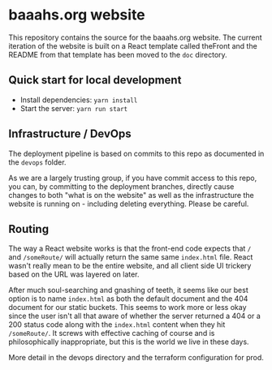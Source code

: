 # baaahs.org website

This repository contains the source for the baaahs.org website. The current iteration of the website is built on a React template called theFront and the README from that template has been moved to the `doc` directory.

## Quick start for local development

- Install dependencies: `yarn install`
- Start the server: `yarn run start`


## Infrastructure / DevOps

The deployment pipeline is based on commits to this repo as documented in the `devops` folder. 

As we are a largely trusting group, if you have commit access to this repo, you can, by committing to the deployment branches, directly cause changes to both "what is on the website" as well as the infrastructure the website is running on - including deleting everything. Please be careful.

## Routing

The way a React website works is that the front-end code expects that `/` and `/someRoute/` will actually return the same same `index.html` file. React wasn't really mean to be the entire website, and all client side UI trickery based on the URL was layered on later.

After much soul-searching and gnashing of teeth, it seems like our best option is to name `index.html` as both the default document and the 404 document for our static buckets. This seems to work more or less okay since the user isn't all that aware of whether the server returned a 404 or a 200 status code along with the `index.html` content when they hit `/someRoute/`. It screws with effective caching of course and is philosophically inappropriate, but this is the world we live in these days.

More detail in the devops directory and the terraform configuration for prod.

